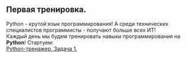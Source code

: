 ## Первая тренировка.
Python - крутой язык программирования! А среди технических специалистов программисты - получают больше всех ИТ!  
Каждый день мы будем тренировать навыки программирования на **Python**!
Стартуем:  
<a href = "https://goit.global/python-homework-autocheck/?token=d5fcc3783ba50fcac78b5a5ea8e4d69f6fe51ed8368bc618a58a846ad8b03a63&block=ijklmno156">Python-тренажер. Задача 1. </a>